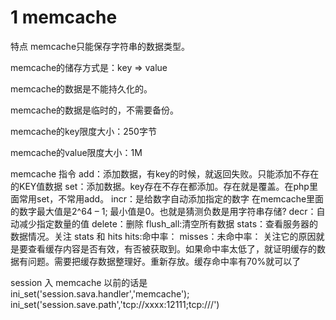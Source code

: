 1 memcache
===

特点
memcache只能保存字符串的数据类型。

memcache的储存方式是：key => value

memcache的数据是不能持久化的。

memcache的数据是临时的，不需要备份。

memcache的key限度大小：250字节

memcache的value限度大小：1M

memcache 指令
add：添加数据，有key的时候，就返回失败。只能添加不存在的KEY值数据
set：添加数据。key存在不存在都添加。存在就是覆盖。在php里面常用set，不常用add。
incr：是给数字自动添加指定的数字
在memcache里面的数字最大值是2^64 – 1; 最小值是0。也就是猜测负数是用字符串存储?
decr：自动减少指定数量的值
delete：删除
flush_all:清空所有数据
stats：查看服务器的数据情况。关注 stats 和 hits
hits:命中率：
misses：未命中率：
关注它的原因就是要查看缓存内容是否有效，有否被获取到。如果命中率太低了，就证明缓存的数据有问题。需要把缓存数据整理好。重新存放。缓存命中率有70%就可以了

session 入 memcache 
以前的话是 
ini_set('session.sava.handler','memcache');
ini_set('session.save.path','tcp://xxxx:12111;tcp:///')


